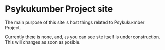 Psykukumber Project site
========================

The main purpose of this site is host things related to Psykukukmber Project.

Currently there is none, and, as you can see site itself is under construction. This will changes as soon as posible.
